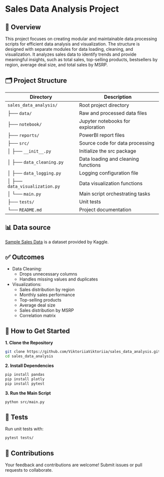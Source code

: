 # Sales Data Analysis Project

## 📄 Overview
This project focuses on creating modular and maintainable data processing scripts for efficient data analysis and visualization. The structure is designed with separate modules for data loading, cleaning, and visualization. It analyzes sales data to identify trends and provide meaningful insights, such as total sales, top-selling products, bestsellers by region, average deal size, and total sales by MSRP.

## 🗂️ Project Structure
| Directory                       | Description                         |
|---------------------------------|-------------------------------------|
| `sales_data_analysis/`          | Root project directory              |
| ├── `data/`                     | Raw and processed data files        |
| ├── `notebook/`                 | Jupyter notebooks for exploration   |
| ├── `reports/`                  | PowerBI report files                |                                     |
| ├── `src/`                      | Source code for data processing     |
| │   ├── `__init__.py`           | Initialize the src package          |                         |
| │   ├── `data_cleaning.py`      | Data loading and cleaning functions |
| │   ├── `data_logging.py`       | Logging configuration file          |                                     |
| │   ├── `data_visualization.py` | Data visualization functions        |
| │   └── `main.py`               | Main script orchestrating tasks     |
| ├── `tests/`                    | Unit tests                          |
| └── `README.md`                 | Project documentation               |

## 📊 Data source
[Sample Sales Data](https://www.kaggle.com/datasets/kyanyoga/sample-sales-data/data) is a dataset provided by Kaggle.

## ✅ Outcomes
- Data Cleaning: 
   - Drops unnecessary columns 
   - Handles missing values and duplicates
- Visualizations:
   - Sales distribution by region
   - Monthly sales performance
   - Top-selling products
   - Average deal size
   - Sales distribution by MSRP
   - Correlation matrix

## 🚀 How to Get Started
**1. Clone the Repository**
   ```bash
   git clone https://github.com/ViktoriiaViktoriia/sales_data_analysis.git
   cd sales_data_analysis
   ```
**2. Install Dependencies**
   ```bash
   pip install pandas
   pip install plotly
   pip install pytest
   ```
**3. Run the Main Script**
   ```bash
   python src/main.py
   ```

## 🧪 Tests
Run unit tests with:
   ```bash
   pytest tests/
   ```
## 🤝 Contributions
Your feedback and contributions are welcome! Submit issues or pull requests to collaborate.